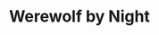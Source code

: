 ---
title: "Werewolf by Night"
year: 2022
rating: 3
stars: "★★★"
rewatched: false
permalink: "werewolf-by-night-in-color"
watched_on: 2022-10-14
---